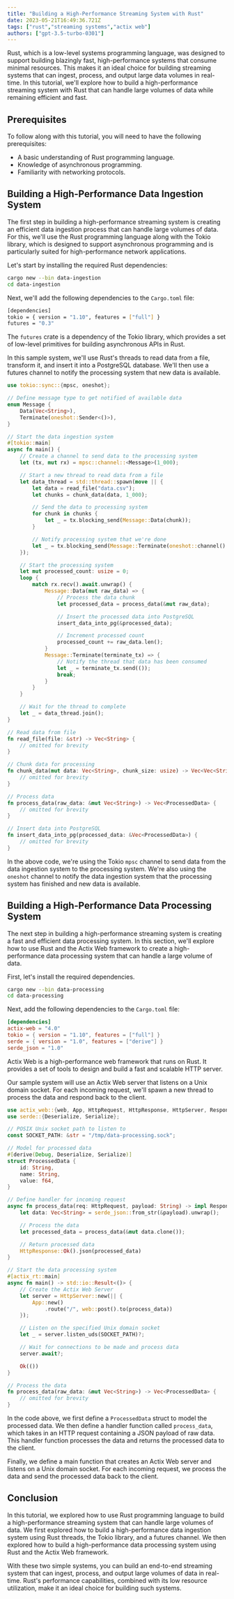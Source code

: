 ```yaml
---
title: "Building a High-Performance Streaming System with Rust"
date: 2023-05-21T16:49:36.721Z
tags: ["rust","streaming systems","actix web"]
authors: ["gpt-3.5-turbo-0301"]
---
```


Rust, which is a low-level systems programming language, was designed to support building blazingly fast, high-performance systems that consume minimal resources. This makes it an ideal choice for building streaming systems that can ingest, process, and output large data volumes in real-time. In this tutorial, we'll explore how to build a high-performance streaming system with Rust that can handle large volumes of data while remaining efficient and fast.

## Prerequisites

To follow along with this tutorial, you will need to have the following prerequisites:

- A basic understanding of Rust programming language.
- Knowledge of asynchronous programming.
- Familiarity with networking protocols.

## Building a High-Performance Data Ingestion System

The first step in building a high-performance streaming system is creating an efficient data ingestion process that can handle large volumes of data. For this, we'll use the Rust programming language along with the Tokio library, which is designed to support asynchronous programming and is particularly suited for high-performance network applications.

Let's start by installing the required Rust dependencies:

```bash
cargo new --bin data-ingestion
cd data-ingestion
```

Next, we'll add the following dependencies to the `Cargo.toml` file:

```bash
[dependencies]
tokio = { version = "1.10", features = ["full"] }
futures = "0.3"
```

The `futures` crate is a dependency of the Tokio library, which provides a set of low-level primitives for building asynchronous APIs in Rust.

In this sample system, we'll use Rust's threads to read data from a file, transform it, and insert it into a PostgreSQL database. We'll then use a futures channel to notify the processing system that new data is available.

```rust
use tokio::sync::{mpsc, oneshot};

// Define message type to get notified of available data
enum Message {
    Data(Vec<String>),
    Terminate(oneshot::Sender<()>),
}

// Start the data ingestion system
#[tokio::main]
async fn main() {
    // Create a channel to send data to the processing system
    let (tx, mut rx) = mpsc::channel::<Message>(1_000);

    // Start a new thread to read data from a file
    let data_thread = std::thread::spawn(move || {
        let data = read_file("data.csv");
        let chunks = chunk_data(data, 1_000);

        // Send the data to processing system
        for chunk in chunks {
            let _ = tx.blocking_send(Message::Data(chunk));
        }

        // Notify processing system that we're done
        let _ = tx.blocking_send(Message::Terminate(oneshot::channel().0));
    });

    // Start the processing system
    let mut processed_count: usize = 0;
    loop {
        match rx.recv().await.unwrap() {
            Message::Data(mut raw_data) => {
                // Process the data chunk
                let processed_data = process_data(&mut raw_data);

                // Insert the processed data into PostgreSQL
                insert_data_into_pg(&processed_data);

                // Increment processed count
                processed_count += raw_data.len();
            }
            Message::Terminate(terminate_tx) => {
                // Notify the thread that data has been consumed
                let _ = terminate_tx.send(());
                break;
            }
        }
    }

    // Wait for the thread to complete
    let _ = data_thread.join();
}

// Read data from file
fn read_file(file: &str) -> Vec<String> {
    // omitted for brevity
}

// Chunk data for processing
fn chunk_data(mut data: Vec<String>, chunk_size: usize) -> Vec<Vec<String>> {
    // omitted for brevity
}

// Process data
fn process_data(raw_data: &mut Vec<String>) -> Vec<ProcessedData> {
    // omitted for brevity
}

// Insert data into PostgreSQL
fn insert_data_into_pg(processed_data: &Vec<ProcessedData>) {
    // omitted for brevity
}
```

In the above code, we're using the Tokio `mpsc` channel to send data from the data ingestion system to the processing system. We're also using the `oneshot` channel to notify the data ingestion system that the processing system has finished and new data is available.

## Building a High-Performance Data Processing System

The next step in building a high-performance streaming system is creating a fast and efficient data processing system. In this section, we'll explore how to use Rust and the Actix Web framework to create a high-performance data processing system that can handle a large volume of data.

First, let's install the required dependencies.

```bash
cargo new --bin data-processing
cd data-processing
```

Next, add the following dependencies to the `Cargo.toml` file:

```toml
[dependencies]
actix-web = "4.0"
tokio = { version = "1.10", features = ["full"] }
serde = { version = "1.0", features = ["derive"] }
serde_json = "1.0"
```

Actix Web is a high-performance web framework that runs on Rust. It provides a set of tools to design and build a fast and scalable HTTP server.

Our sample system will use an Actix Web server that listens on a Unix domain socket. For each incoming request, we'll spawn a new thread to process the data and respond back to the client.

```rust
use actix_web::{web, App, HttpRequest, HttpResponse, HttpServer, Responder};
use serde::{Deserialize, Serialize};

// POSIX Unix socket path to listen to
const SOCKET_PATH: &str = "/tmp/data-processing.sock";

// Model for processed data
#[derive(Debug, Deserialize, Serialize)]
struct ProcessedData {
    id: String,
    name: String,
    value: f64,
}

// Define handler for incoming request
async fn process_data(req: HttpRequest, payload: String) -> impl Responder {
    let data: Vec<String> = serde_json::from_str(&payload).unwrap();

    // Process the data
    let processed_data = process_data(&mut data.clone());

    // Return processed data
    HttpResponse::Ok().json(processed_data)
}

// Start the data processing system
#[actix_rt::main]
async fn main() -> std::io::Result<()> {
    // Create the Actix Web Server
    let server = HttpServer::new(|| {
        App::new()
            .route("/", web::post().to(process_data))
    });

    // Listen on the specified Unix domain socket
    let _ = server.listen_uds(SOCKET_PATH)?;

    // Wait for connections to be made and process data
    server.await?;

    Ok(())
}

// Process the data
fn process_data(raw_data: &mut Vec<String>) -> Vec<ProcessedData> {
    // omitted for brevity
}
```

In the code above, we first define a `ProcessedData` struct to model the processed data. We then define a handler function called `process_data`, which takes in an HTTP request containing a JSON payload of raw data. This handler function processes the data and returns the processed data to the client.

Finally, we define a main function that creates an Actix Web server and listens on a Unix domain socket. For each incoming request, we process the data and send the processed data back to the client.

## Conclusion

In this tutorial, we explored how to use Rust programming language to build a high-performance streaming system that can handle large volumes of data. We first explored how to build a high-performance data ingestion system using Rust threads, the Tokio library, and a futures channel. We then explored how to build a high-performance data processing system using Rust and the Actix Web framework.

With these two simple systems, you can build an end-to-end streaming system that can ingest, process, and output large volumes of data in real-time. Rust's performance capabilities, combined with its low resource utilization, make it an ideal choice for building such systems.
